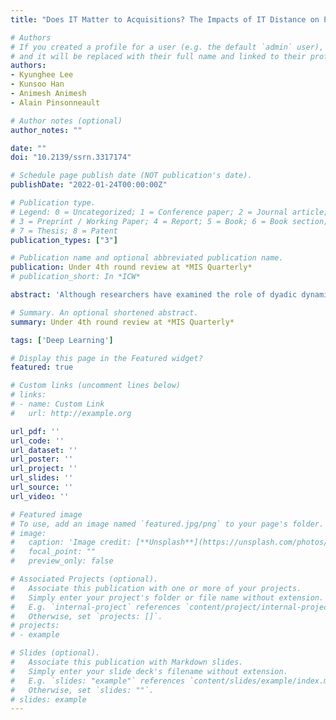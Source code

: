 ```yaml
---
title: "Does IT Matter to Acquisitions? The Impacts of IT Distance on Post-Acquisition Performance"

# Authors
# If you created a profile for a user (e.g. the default `admin` user), write the username (folder name) here 
# and it will be replaced with their full name and linked to their profile.
authors:
- Kyunghee Lee
- Kunsoo Han
- Animesh Animesh
- Alain Pinsonneault

# Author notes (optional)
author_notes: ""

date: ""
doi: "10.2139/ssrn.3317174"

# Schedule page publish date (NOT publication's date).
publishDate: "2022-01-24T00:00:00Z"

# Publication type.
# Legend: 0 = Uncategorized; 1 = Conference paper; 2 = Journal article;
# 3 = Preprint / Working Paper; 4 = Report; 5 = Book; 6 = Book section;
# 7 = Thesis; 8 = Patent
publication_types: ["3"]

# Publication name and optional abbreviated publication name.
publication: Under 4th round review at *MIS Quarterly*
# publication_short: In *ICW*

abstract: 'Although researchers have examined the role of dyadic dynamics (i.e., interactions between the acquirer and the target firm) in the success of acquisitions, little attention has been paid to the role of information technology (IT). In this study, we extend this stream of literature by examining how the pre-acquisition IT distance (i.e., the difference between the enterprise IT systems of the two firms that reflects the system incompatibility and resulting costs of system integration) affects the acquirer’s post-acquisition performance. To measure IT distance, we use a word embedding technique to map each firm’s IT systems portfolio to a low-dimensional embedding space and calculate the distance between firms in that space. Using data on U.S. firms’ acquisition activities over seven years, we find that IT distance is negatively associated with the acquirer’s post-acquisition performance. Also, the adverse effect of IT distance is stronger for acquisitions motivated by operational synergies, compared to those seeking non-operational synergies. This finding supports our theory that IT distance disrupts post-acquisition synergy creation, and more so when the combined firm has a greater need for tight integration to create acquisition synergies. This research contributes to the merger and acquisition (M&A) literature in management and IS by introducing a novel concept of IT distance and by theorizing and empirically examining its performance implications in acquisitions. The findings of this study can inform practitioners on how to devise IT strategies in corporate acquisitions to mitigate IT risks and achieve greater post-acquisition performance.'

# Summary. An optional shortened abstract.
summary: Under 4th round review at *MIS Quarterly*

tags: ['Deep Learning']

# Display this page in the Featured widget?
featured: true

# Custom links (uncomment lines below)
# links:
# - name: Custom Link
#   url: http://example.org

url_pdf: ''
url_code: ''
url_dataset: ''
url_poster: ''
url_project: ''
url_slides: ''
url_source: ''
url_video: ''

# Featured image
# To use, add an image named `featured.jpg/png` to your page's folder. 
# image:
#   caption: 'Image credit: [**Unsplash**](https://unsplash.com/photos/pLCdAaMFLTE)'
#   focal_point: ""
#   preview_only: false

# Associated Projects (optional).
#   Associate this publication with one or more of your projects.
#   Simply enter your project's folder or file name without extension.
#   E.g. `internal-project` references `content/project/internal-project/index.md`.
#   Otherwise, set `projects: []`.
# projects:
# - example

# Slides (optional).
#   Associate this publication with Markdown slides.
#   Simply enter your slide deck's filename without extension.
#   E.g. `slides: "example"` references `content/slides/example/index.md`.
#   Otherwise, set `slides: ""`.
# slides: example
---
```

